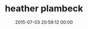 ---
title: "heather plambeck"
date: 2015-07-03 20:59:12 00:00
permalink: /hplambeck
twitter: ""
likes: [2482,2531]
id: 2405
gravatar: "http://www.gravatar.com/avatar/b1ccd48d167b6539c5b58709e22bc97a"
---